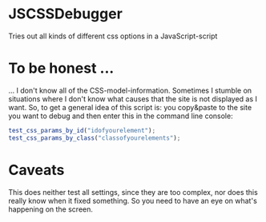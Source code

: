 # JSCSSDebugger

Tries out all kinds of different css options in a JavaScript-script

# To be honest ...

... I don't know all of the CSS-model-information. Sometimes I stumble on situations where I don't know
what causes that the site is not displayed as I want. So, to get a general idea of this script is:
you copy&paste to the site you want to debug and then enter this in the command line console:

```javascript
test_css_params_by_id("idofyourelement");
test_css_params_by_class("classofyourelements");
```

# Caveats

This does neither test all settings, since they are too complex, nor does this really know when it
fixed something. So you need to have an eye on what's happening on the screen.
